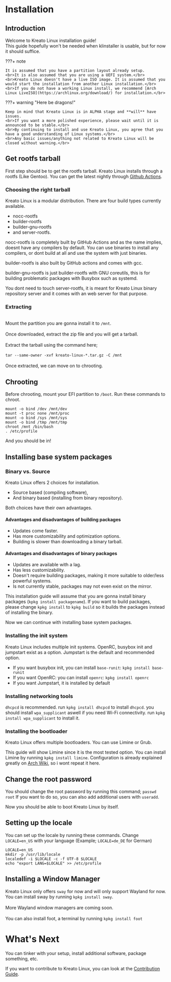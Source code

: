 # Installation

## Introduction 

Welcome to Kreato Linux installation guide! 
<br>This guide hopefully won't be needed when klinstaller is usable, but for now it should suffice.</br>

???+ note

    It is assumed that you have a partition layout already setup.
    <br>It is also assumed that you are using a UEFI system.</br>
    <br>Kreato Linux doesn't have a live ISO image. It is assumed that you would start the installation from another Linux installation.</br>
    <br>If you do not have a working Linux install, we recommend [Arch Linux LiveISO](https://archlinux.org/download/) for installation.</br>

???+ warning "Here be dragons!"

    Keep in mind that Kreato Linux is in ALPHA stage and **will** have issues.
    <br>If you want a more polished experience, please wait until it is announced to be stable.</br>
    <br>By continuing to install and use Kreato Linux, you agree that you have a good understanding of Linux systems.</br>
    <br>Any basic issues/anything not related to Kreato Linux will be closed without warning.</br>


## Get rootfs tarball
First step should be to get the rootfs tarball. Kreato Linux installs through a rootfs (Like Gentoo). You can get the latest nightly through [Github Actions](https://github.com/kreatolinux/src/actions/workflows/build-rootfs.yml?query=is%3Asuccess).

### Choosing the right tarball
Kreato Linux is a modular distribution. There are four build types currently available.

* nocc-rootfs
* builder-rootfs
* builder-gnu-rootfs
* and server-rootfs.

nocc-rootfs is completely built by GitHub Actions and as the name implies, doesnt have any compilers by default. You can use binaries to install any compilers, or dont build at all and use the system with just binaries.

builder-rootfs is also built by GitHub actions and comes with gcc.

builder-gnu-rootfs is just builder-rootfs with GNU coreutils, this is for building problematic packages with Busybox such as systemd.

You dont need to touch server-rootfs, it is meant for Kreato Linux binary repository server and it comes with an web server for that purpose.

### Extracting
<br>Mount the partition you are gonna install it to `/mnt`.</br>
<br>Once downloaded, extract the zip file and you will get a tarball.</br>
<br>Extract the tarball using the command here;</br>
<br>`tar --same-owner -xvf kreato-linux-*.tar.gz -C /mnt`</br>
<br>Once extracted, we can move on to chrooting.</br>

## Chrooting
Before chrooting, mount your EFI partition to `/boot`.
Run these commands to chroot.

```
mount -o bind /dev /mnt/dev
mount -t proc none /mnt/proc
mount -o bind /sys /mnt/sys
mount -o bind /tmp /mnt/tmp
chroot /mnt /bin/bash
. /etc/profile
```

And you should be in! 

## Installing base system packages

### Binary vs. Source
Kreato Linux offers 2 choices for installation.
* Source based (compiling software),
* And binary based (installing from binary repository).

Both choices have their own advantages.

#### Advantages and disadvantages of building packages
* Updates come faster.
* Has more customizability and optimization options.
* Building is slower than downloading a binary tarball.

#### Advantages and disadvantages of binary packages
* Updates are available with a lag.
* Has less customizability.
* Doesn't require building packages, making it more suitable to older/less powerful systems.
* Is not currently stable, packages may not even exist on the mirror.

This installation guide will assume that you are gonna install binary packages (`kpkg install packagename`). If you want to build packages, please change `kpkg install` to `kpkg build` so it builds the packages instead of installing the binary.

Now we can continue with installing base system packages.

### Installing the init system
Kreato Linux includes multiple init systems. OpenRC, busybox init and jumpstart exist as a option. Jumpstart is the default and recommended option. 

* If you want busybox init, you can install `base-runit`: `kpkg install base-runit`
* If you want OpenRC: you can install `openrc`: `kpkg install openrc`
* If you want Jumpstart, it is installed by default

### Installing networking tools
`dhcpcd` is recommended. run `kpkg install dhcpcd` to install `dhcpcd`.
you should install `wpa_supplicant` aswell if you need Wi-Fi connectivity. run `kpkg install wpa_supplicant` to install it.

<!---
### Building the kernel
You can either build your own kernel or use Kreato Linux's kernel, that uses Arch Linux's kernel configuration.
It is recommended to build your own kernel, since it will be much more minimal and will compile faster.
You can run `kpkg install linux-arch` to install the prebuilt kernel.
As for building your own kernel, you can check out [This video](https://www.youtube.com/watch?v=NVWVHiLx1sU).
-->

### Installing the bootloader
Kreato Linux offers multiple bootloaders.
You can use Limine or Grub.

This guide will show Limine since it is the most tested option.
You can install Limine by running `kpkg install limine`.
Configuration is already explained greatly on [Arch Wiki](https://wiki.archlinux.org/title/Limine), so i wont repeat it here.

## Change the root password
You should change the root password by running this command;
`passwd root`
If you want to do so, you can also add additional users with `useradd`.

Now you should be able to boot Kreato Linux by itself.

## Setting up the locale
You can set up the locale by running these commands. Change `LOCALE=en_US` with your language (Example; `LOCALE=de_DE` for German)

```
LOCALE=en_US
mkdir -p /usr/lib/locale
localedef -i $LOCALE -c -f UTF-8 $LOCALE
echo "export LANG=$LOCALE" >> /etc/profile
```

## Installing a Window Manager
Kreato Linux only offers `sway` for now and will only support Wayland for now.
<br>You can install sway by running `kpkg install sway`.</br>
<br>More Wayland window managers are coming soon.</br>
<br>You can also install foot, a terminal by running `kpkg install foot`</br>

# What's Next
You can tinker with your setup, install additional software, package something, etc.

If you want to contribute to Kreato Linux, you can look at the [Contribution Guide](./contributing/index.md).
